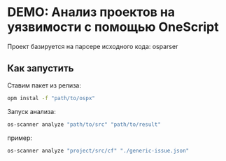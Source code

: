 # DEMO: Анализ проектов на уязвимости с помощью OneScript

Проект базируется на парсере исходного кода: osparser

## Как запустить

Ставим пакет из релиза:
```cmd
opm instal -f "path/to/ospx"
```

Запуск анализа:
```cmd
os-scanner analyze "path/to/src" "path/to/result"
```

пример:
```cmd
os-scanner analyze "project/src/cf" "./generic-issue.json"
```
